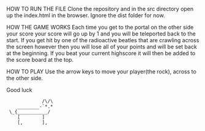 HOW TO RUN THE FILE
Clone the repository and in the src directory open up the index.html in the browser. Ignore the dist folder for now.

HOW THE GAME WORKS
Each time you get to the portal on the other side your score your
score will go up by 1 and you will be teleported back to the start.
If you get hit by one of the radioactive beatles that are crawling
across the screen however then you will lose all of your points and
will be set back at the beginning.
If you beat your current highscore it will then be added to the score
board at the top.

HOW TO PLAY
Use the arrow keys to move your player(the rock), across to the other side.


Good luck

                 /\/\ 
        ________-`*.*
     \_{___________/
        [        ]
        [,       ],
